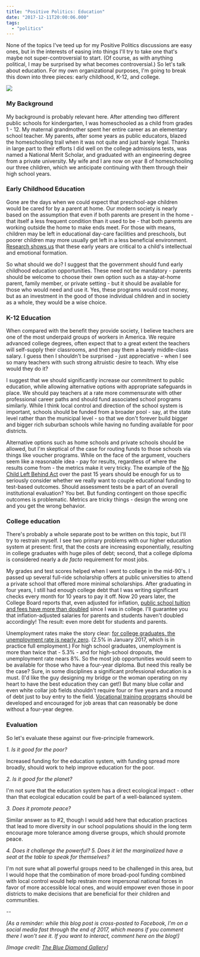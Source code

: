 ```yaml
---
title: "Positive Politics: Education"
date: "2017-12-11T20:00:06.000"
tags: 
  - "politics"
---
```


None of the topics I've teed up for my Positive Politics discussions are easy ones, but in the interests of easing into things I'll try to take one that's maybe not super-controversial to start. (Of course, as with anything political, I may be surprised by what becomes controversial.) So let's talk about education. For my own organizational purposes, I'm going to break this down into three pieces: early childhood, K-12, and college.

![](http://chrishubbs.com/wordpress/wp-content/uploads/2017/12/education-500x333.jpg)

### My Background

My background is probably relevant here. After attending two different public schools for kindergarten, I was homeschooled as a child from grades 1 - 12. My maternal grandmother spent her entire career as an elementary school teacher. My parents, after some years as public educators, blazed the homeschooling trail when it was not quite and just barely legal. Thanks in large part to their efforts I did well on the college admissions tests, was named a National Merit Scholar, and graduated with an engineering degree from a private university. My wife and I are now on year 8 of homeschooling our three children, which we anticipate continuing with them through their high school years.

### Early Childhood Education

Gone are the days when we could expect that preschool-age children would be cared for by a parent at home. Our modern society is nearly based on the assumption that even if both parents are present in the home - that itself a less frequent condition than it used to be - that both parents are working outside the home to make ends meet. For those with means, children may be left in educational day-care facilities and preschools, but poorer children may more usually get left in a less beneficial environment. [Research shows us](http://www.nea.org/home/18226.htm) that these early years are critical to a child's intellectual and emotional formation.

So what should we do? I suggest that the government should fund early childhood education opportunities. These need not be mandatory - parents should be welcome to choose their own option such as a stay-at-home parent, family member, or private setting - but it should be available for those who would need and use it. Yes, these programs would cost money, but as an investment in the good of those individual children and in society as a whole, they would be a wise choice.

### K-12 Education

When compared with the benefit they provide society, I believe teachers are one of the most underpaid groups of workers in America. We require advanced college degrees, often expect that to a great extent the teachers will self-supply their classrooms, and then pay them a barely middle-class salary. I guess then I shouldn't be surprised - just appreciative - when I see so many teachers with such strong altruistic desire to teach. Why else would they do it?

I suggest that we should significantly increase our commitment to public education, while allowing alternative options with appropriate safeguards in place. We should pay teachers at a rate more commensurate with other professional career paths and should fund associated school programs similarly. While I think local control and direction of the school system is important, schools should be funded from a broader pool - say, at the state level rather than the municipal level - so that we don't forever build bigger and bigger rich suburban schools while having no funding available for poor districts.

Alternative options such as home schools and private schools should be allowed, but I'm skeptical of the case for routing funds to those schools via things like voucher programs. While on the face of the argument, vouchers seem like a reasonable idea - pay for results, regardless of where the results come from - the metrics make it very tricky. The example of the [No Child Left Behind Act](https://en.wikipedia.org/wiki/No_Child_Left_Behind_Act) over the past 15 years should be enough for us to seriously consider whether we really want to couple educational funding to test-based outcomes. Should assessment tests be a part of an overall institutional evaluation? You bet. But funding contingent on those specific outcomes is problematic. Metrics are tricky things - design the wrong one and you get the wrong behavior.

### College education

There's probably a whole separate post to be written on this topic, but I'll try to restrain myself. I see two primary problems with our higher education system at present: first, that the costs are increasing exponentially, resulting in college graduates with huge piles of debt; second, that a college diploma is considered nearly a _de facto_ requirement for most jobs.

My grades and test scores helped when I went to college in the mid-90's. I passed up several full-ride scholarship offers at public universities to attend a private school that offered more minimal scholarships. After graduating in four years, I still had enough college debt that I was writing significant checks every month for 10 years to pay it off. Now 20 years later, the College Board reports that, even adjusted for inflation, [public school tuition and fees have more than doubled](https://trends.collegeboard.org/college-pricing/figures-tables/tuition-fees-room-and-board-over-time) since I was in college. I'll guarantee you that inflation-adjusted salaries for parents and students haven't doubled accordingly! The result: even more debt for students and parents.

Unemployment rates make the story clear: [for college graduates, the unemployment rate is nearly zero](https://www.bls.gov/opub/ted/2017/unemployment-rate-2-point-5-percent-for-college-grads-7-point-7-percent-for-high-school-dropouts-january-2017.htm). (2.5% in January 2017, which is in practice full employment.) For high school graduates, unemployment is more than twice that - 5.3% - and for high-school dropouts, the unemployment rate nears 8%. So the most job opportunities would seem to be available for those who have a four-year diploma. But need this really be the case? Sure, in some disciplines a significant professional education is a must. (I'd like the guy designing my bridge or the woman operating on my heart to have the best education they can get!) But many blue collar and even white collar job fields shouldn't require four or five years and a mound of debt just to buy entry to the field. [Vocational training programs](http://blogs.edweek.org/edweek/top_performers/2012/01/the_death_of_vocational_education_and_the_demise_of_the_american_middle_class.html) should be developed and encouraged for job areas that can reasonably be done without a four-year degree.

### Evaluation

So let's evaluate these against our five-principle framework.

_1\. Is it good for the poor?_

Increased funding for the education system, with funding spread more broadly, should work to help improve education for the poor.

_2\. Is it good for the planet?_

I'm not sure that the education system has a direct ecological impact - other than that ecological education could be part of a well-balanced system.

_3\. Does it promote peace?_

Similar answer as to #2, though I would add here that education practices that lead to more diversity in our school populations should in the long term encourage more tolerance among diverse groups, which should promote peace.

_4\. Does it challenge the powerful? 5. Does it let the marginalized have a seat at the table to speak for themselves?_

I'm not sure what all powerful groups need to be challenged in this area, but I would hope that the combination of more broad-pool funding combined with local control would help restrain more impersonal national forces in favor of more accessible local ones, and would empower even those in poor districts to make decisions that are beneficial for their children and communities.

\--

_\[As a reminder: while this blog post is cross-posted to Facebook, I'm on a social media fast through the end of 2017, which means if you comment there I won't see it. If you want to interact, comment here on the blog!\]_

_\[Image credit: [The Blue Diamond Gallery](http://www.thebluediamondgallery.com/wooden-tile/images/education.jpg)\]_
